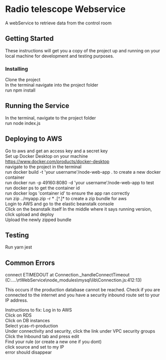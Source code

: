 # Radio telescope Webservice

A  webService to retrieve data from the control room

## Getting Started

These instructions will get you a copy of the project up and running on your local machine for development and testing purposes.

### Installing

Clone the project<br/>
In the terminal navigate into the project folder<br/>
run npm install<br/> 

## Running the Service

In the terminal, navigate to the project folder<br/>
run node index.js

## Deploying to AWS

Go to aws and get an access key and a secret key<br/>
Set up Docker Desktop on your machine https://www.docker.com/products/docker-desktop<br/>
navigate to the project in the terminal<br/>
run docker build -t 'your username'/node-web-app . to create a new docker container <br/>
run docker run -p 49160:8080 -d 'your username'/node-web-app to test <br/>
run docker ps to get the container id<br/>
run docker logs 'container id' to ensure the app ran correctly<br/>
run  zip ../myapp.zip -r * .[^.]* to create a zip bundle for aws<br/>
Login to AWS and go to the elastic beanstalk console<br/>
Click on the beanstalk itself 
In the middle where it says running version, click upload and deploy<br/>
Upload the newly zipped bundle<br/>


## Testing

Run yarn jest

## Common Errors

connect ETIMEDOUT
    at Connection._handleConnectTimeout (C:\....\rtWebService\node_modules\mysql\lib\Connection.js:412:13)
    
This occurs if the production database cannot be reached.
Check if you are connected to the internet and you have a security inbound route set to your IP address.

Instructions to fix:
Log in to AWS <br/>
Click on RDS <br/>
Click on DB instances <br/>
Select ycas-rt-production <br/>
Under connectivity and security, click the link under VPC security groups <br/>
Click the Inbound tab and press edit<br/>
Find your rule (or create a new one if you dont)<br/>
click source and set to my IP<br/>
error should disappear<br/>

  


